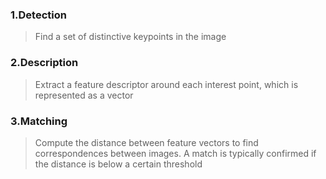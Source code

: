 ### 1.Detection

>Find a set of distinctive keypoints in the image

### 2.Description

>Extract a feature descriptor around each interest point, which is represented as a vector

### 3.Matching

>Compute the distance between feature vectors to find correspondences between images. A match is typically confirmed if the distance is below a certain threshold

